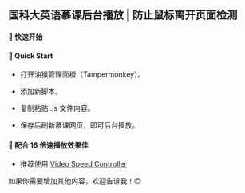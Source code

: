 
## 国科大英语慕课后台播放 | 防止鼠标离开页面检测


#### 📌 快速开始

#### 📌 Quick Start
- 打开油猴管理面板（Tampermonkey）。

- 添加新脚本。

- 复制粘贴 .js 文件内容。

- 保存后刷新慕课网页，即可后台播放。

#### 🚀 配合 16 倍速播放效果佳


- 推荐使用 [Video Speed Controller](https://chromewebstore.google.com/detail/video-speed-controller/nffaoalbilbmmfgbnbgppjihopabppdk)

如果你需要增加其他内容，欢迎告诉我！😊

